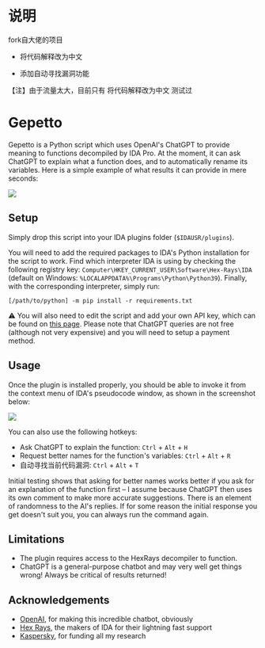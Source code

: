#  说明

fork自大佬的项目

- 将代码解释改为中文

- 添加自动寻找漏洞功能

【注】由于流量太大，目前只有 将代码解释改为中文 测试过

# Gepetto

Gepetto is a Python script which uses OpenAI's ChatGPT to provide meaning to functions decompiled by IDA Pro.
At the moment, it can ask ChatGPT to explain what a function does, and to automatically rename its variables.
Here is a simple example of what results it can provide in mere seconds:

![](https://github.com/JusticeRage/Gepetto/blob/main/readme/comparison.png?raw=true)

## Setup

Simply drop this script into your IDA plugins folder (`$IDAUSR/plugins`).

You will need to add the required packages to IDA's Python installation for the script to work.
Find which interpreter IDA is using by checking the following registry key: 
`Computer\HKEY_CURRENT_USER\Software\Hex-Rays\IDA` (default on Windows: `%LOCALAPPDATA%\Programs\Python\Python39`).
Finally, with the corresponding interpreter, simply run: 

```
[/path/to/python] -m pip install -r requirements.txt
```

⚠️ You will also need to edit the script and add your own API key, which can be found on [this page](https://beta.openai.com/account/api-keys).
Please note that ChatGPT queries are not free (although not very expensive) and you will need to setup a payment method.

## Usage

Once the plugin is installed properly, you should be able to invoke it from the context menu of IDA's pseudocode window,
as shown in the screenshot below:

![](https://github.com/JusticeRage/Gepetto/blob/main/readme/usage.png?raw=true)

You can also use the following hotkeys:

- Ask ChatGPT to explain the function: `Ctrl` + `Alt` + `H`
- Request better names for the function's variables: `Ctrl` + `Alt` + `R`
- 自动寻找当前代码漏洞: `Ctrl` + `Alt` + `T`

Initial testing shows that asking for better names works better if you ask for an explanation of the function first – I
assume because ChatGPT then uses its own comment to make more accurate suggestions.
There is an element of randomness to the AI's replies. If for some reason the initial response you get doesn't suit you,
you can always run the command again.

## Limitations

- The plugin requires access to the HexRays decompiler to function.
- ChatGPT is a general-purpose chatbot and may very well get things wrong! Always be critical of results returned!

## Acknowledgements

- [OpenAI](https://openai.com), for making this incredible chatbot, obviously
- [Hex Rays](https://hex-rays.com/), the makers of IDA for their lightning fast support
- [Kaspersky](https://kaspersky.com), for funding all my research
